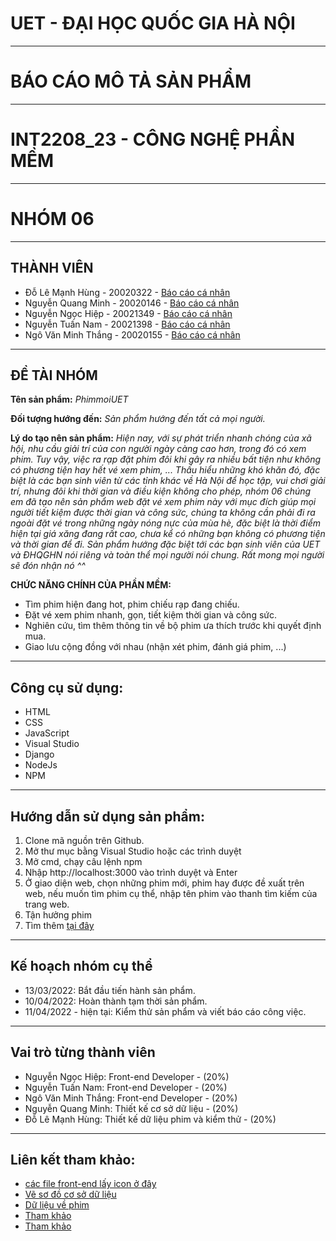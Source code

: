 # UET - ĐẠI HỌC QUỐC GIA HÀ NỘI

-----------------------------------------------------------------------------------------------------------------------------------------------------------------------

# BÁO CÁO MÔ TẢ SẢN PHẨM
-----------------------------------------------------------------------------------------------------------------------------------------------------------------------

# INT2208_23 - CÔNG NGHỆ PHẦN MỀM

-----------------------------------------------------------------------------------------------------------------------------------------------------------------------

# NHÓM 06

-----------------------------------------------------------------------------------------------------------------------------------------------------------------------

## THÀNH VIÊN
- Đỗ Lê Mạnh Hùng - 20020322 - [Báo cáo cá nhân](https://github.com/dolemanhhung/CNPM/blob/769cef54e50deb80008f7b430e9cd422ca9be028/B%C3%A1o%20c%C3%A1o%20c%C3%A1%20nh%C3%A2n.md)
- Nguyễn Quang Minh - 20020146 - [Báo cáo cá nhân]()
- Nguyễn Ngọc Hiệp - 20021349 - [Báo cáo cá nhân]()
- Nguyễn Tuấn Nam - 20021398 - [Báo cáo cá nhân]()
- Ngô Văn Minh Thắng - 20020155 - [Báo cáo cá nhân]()

-----------------------------------------------------------------------------------------------------------------------------------------------------------------------

## ĐỀ TÀI NHÓM
**Tên sản phẩm:** *PhimmoiUET*

**Đối tượng hướng đến:** *Sản phẩm hướng đến tất cả mọi người.*

**Lý do tạo nên sản phẩm:** *Hiện nay, với sự phát triển nhanh chóng của xã hội, nhu cầu giải trí của con người ngày càng cao hơn, trong đó có xem phim. Tuy vậy, việc ra rạp đặt phim đôi khi gây ra nhiều bất tiện như không có phương tiện hay hết vé xem phim, ... Thấu hiểu những khó khăn đó, đặc biệt là các bạn sinh viên từ các tỉnh khác về Hà Nội để học tập, vui chơi giải trí, nhưng đôi khi thời gian và điều kiện không cho phép, nhóm 06 chúng em đã tạo nên sản phẩm web đặt vé xem phim này với mục đích giúp mọi người tiết kiệm được thời gian và công sức, chúng ta không cần phải đi ra ngoài đặt vé trong những ngày nóng nực của mùa hè, đặc biệt là thời điểm hiện tại giá xăng đang rất cao, chưa kể có những bạn không có phương tiện và thời gian để đi. Sản phẩm hướng đặc biệt tới các bạn sinh viên của UET và ĐHQGHN nói riêng và toàn thể mọi người nói chung. Rất mong mọi người sẽ đón nhận nó ^^*

**CHỨC NĂNG CHÍNH CỦA PHẦN MỀM:** 
- Tìm phim hiện đang hot, phim chiếu rạp đang chiếu.
- Đặt vé xem phim nhanh, gọn, tiết kiệm thời gian và công sức.
- Nghiên cứu, tìm thêm thông tin về bộ phim ưa thích trước khi quyết định mua.
- Giao lưu cộng đồng với nhau (nhận xét phim, đánh giá phim, ...)

-----------------------------------------------------------------------------------------------------------------------------------------------------------------------

## Công cụ sử dụng:
- HTML
- CSS
- JavaScript
- Visual Studio
- Django
- NodeJs
- NPM
-----------------------------------------------------------------------------------------------------------------------------------------------------------------------

## Hướng dẫn sử dụng sản phẩm:
1. Clone mã nguồn trên Github.
2. Mở thư mục bằng Visual Studio hoặc các trình duyệt 
3. Mở cmd, chạy câu lệnh npm
4. Nhập  http://localhost:3000 vào trình duyệt và Enter 
5. Ở giao diện web, chọn những phim mới, phim hay được đề xuất trên web, nếu muốn tìm phim cụ thể, nhập tên phim vào thanh tìm kiếm của trang web.
6. Tận hưởng phim
7. Tìm thêm [tại đây](https://github.com/hiepuet1205/btl_cnpm/blob/216d46cab7c60234f1f6092c88f4e9c78ad0dc6b/frontend/README.md)

-----------------------------------------------------------------------------------------------------------------------------------------------------------------------

## Kế hoạch nhóm cụ thể
- 13/03/2022: Bắt đầu tiến hành sản phẩm.
- 10/04/2022: Hoàn thành tạm thời sản phẩm.
- 11/04/2022 - hiện tại: Kiểm thử sản phẩm và viết báo cáo công việc.

-----------------------------------------------------------------------------------------------------------------------------------------------------------------------

## Vai trò từng thành viên

- Nguyễn Ngọc Hiệp: Front-end Developer - (20%)
- Nguyễn Tuấn Nam: Front-end Developer - (20%)
- Ngô Văn Minh Thắng: Front-end Developer - (20%)
- Nguyễn Quang Minh: Thiết kế cơ sở dữ liệu - (20%)
- Đỗ Lê Mạnh Hùng: Thiết kế dữ liệu phim và kiểm thử - (20%)

-----------------------------------------------------------------------------------------------------------------------------------------------------------------------

## Liên kết tham khảo:
- [các file front-end lấy icon ở đây](https://boxicons.com/)
- [Vẽ sơ đồ cơ sở dữ liệu](https://erdplus.com/)
- [Dữ liệu về phim](https://www.imdb.com/?ref_=nv_home)
- [Tham khảo](https://github.com/facebook/create-react-app)
- [Tham khảo](https://www.wikimedia.org/)


